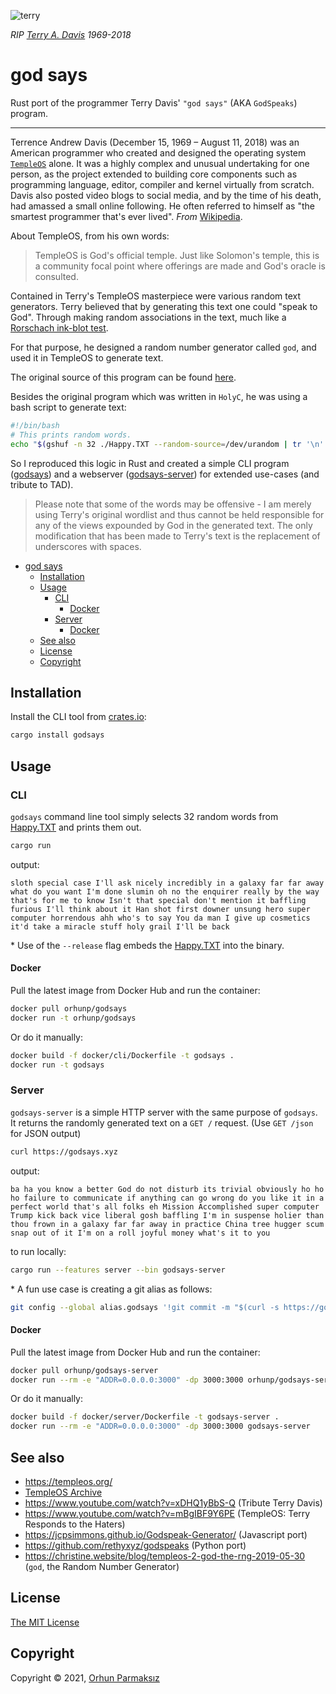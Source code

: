 ![terry](https://user-images.githubusercontent.com/24392180/122981344-50e0bb00-d3a2-11eb-9132-2c0b4733457f.jpg)

_RIP [Terry A. Davis](https://en.wikipedia.org/wiki/Terry_A._Davis) 1969-2018_

# god says

Rust port of the programmer Terry Davis' `"god says"` (AKA `GodSpeaks`) program.

---

Terrence Andrew Davis (December 15, 1969 – August 11, 2018) was an American programmer who created and designed the operating system [`TempleOS`](https://en.wikipedia.org/wiki/TempleOS) alone. It was a highly complex and unusual undertaking for one person, as the project extended to building core components such as programming language, editor, compiler and kernel virtually from scratch. Davis also posted video blogs to social media, and by the time of his death, had amassed a small online following. He often referred to himself as "the smartest programmer that's ever lived". _From_ [Wikipedia](https://en.wikipedia.org/wiki/Terry_A._Davis).

About TempleOS, from his own words:

> TempleOS is God's official temple.  Just like Solomon's temple, this is a
community focal point where offerings are made and God's oracle is consulted.

Contained in Terry's TempleOS masterpiece were various random text generators. Terry believed that by generating this text one could "speak to God". Through making random associations in the text, much like a [Rorschach ink-blot test](https://en.wikipedia.org/wiki/Rorschach_test).

For that purpose, he designed a random number generator called `god`, and used it in TempleOS to generate text.

The original source of this program can be found [here](https://github.com/cia-foundation/TempleOS/tree/archive/Adam/God).

Besides the original program which was written in `HolyC`, he was using a bash script to generate text:

```sh
#!/bin/bash
# This prints random words.
echo "$(gshuf -n 32 ./Happy.TXT --random-source=/dev/urandom | tr '\n' ' ')"
```

So I reproduced this logic in Rust and created a simple CLI program ([godsays](#cli)) and a webserver ([godsays-server](#server)) for extended use-cases (and tribute to TAD).

> Please note that some of the words may be offensive - I am merely using Terry's original wordlist and thus cannot be held responsible for any of the views expounded by God in the generated text. The only modification that has been made to Terry's text is the replacement of underscores with spaces.

- [god says](#god-says)
  - [Installation](#installation)
  - [Usage](#usage)
    - [CLI](#cli)
      - [Docker](#docker)
    - [Server](#server)
      - [Docker](#docker-1)
  - [See also](#see-also)
  - [License](#license)
  - [Copyright](#copyright)

## Installation

Install the CLI tool from [crates.io](https://crates.io/crates/godsays):

```sh
cargo install godsays
```

## Usage

### CLI

`godsays` command line tool simply selects 32 random words from [Happy.TXT](./Happy.TXT) and prints them out.

```sh
cargo run
```

output:

```
sloth special case I'll ask nicely incredibly in a galaxy far far away what do you want I'm done slumin oh no the enquirer really by the way that's for me to know Isn't that special don't mention it baffling furious I'll think about it Han shot first downer unsung hero super computer horrendous ahh who's to say You da man I give up cosmetics it'd take a miracle stuff holy grail I'll be back
```

\* Use of the `--release` flag embeds the [Happy.TXT](./Happy.TXT) into the binary.

#### Docker

Pull the latest image from Docker Hub and run the container:

```sh
docker pull orhunp/godsays
docker run -t orhunp/godsays
```

Or do it manually:

```sh
docker build -f docker/cli/Dockerfile -t godsays .
docker run -t godsays
```

### Server

`godsays-server` is a simple HTTP server with the same purpose of `godsays`. It returns the randomly generated text on a `GET /` request. (Use `GET /json` for JSON output)

```sh
curl https://godsays.xyz
```

output:

```
ba ha you know a better God do not disturb its trivial obviously ho ho ho failure to communicate if anything can go wrong do you like it in a perfect world that's all folks eh Mission Accomplished super computer Trump kick back vice liberal gosh baffling I'm in suspense holier than thou frown in a galaxy far far away in practice China tree hugger scum snap out of it I'm on a roll joyful money what's it to you
```

to run locally:

```sh
cargo run --features server --bin godsays-server
```

\* A fun use case is creating a git alias as follows:

```sh
git config --global alias.godsays '!git commit -m "$(curl -s https://godsays.xyz)"'
```

#### Docker

Pull the latest image from Docker Hub and run the container:

```sh
docker pull orhunp/godsays-server
docker run --rm -e "ADDR=0.0.0.0:3000" -dp 3000:3000 orhunp/godsays-server
```

Or do it manually:

```sh
docker build -f docker/server/Dockerfile -t godsays-server .
docker run --rm -e "ADDR=0.0.0.0:3000" -dp 3000:3000 godsays-server
```

## See also

* https://templeos.org/
* [TempleOS Archive](https://archive.org/details/TerryADavis_TempleOS_Archive)
* https://www.youtube.com/watch?v=xDHQ1yBbS-Q (Tribute Terry Davis)
* https://www.youtube.com/watch?v=mBgIBF9Y6PE (TempleOS: Terry Responds to the Haters)
* https://jcpsimmons.github.io/Godspeak-Generator/ (Javascript port)
* https://github.com/rethyxyz/godspeaks (Python port)
* https://christine.website/blog/templeos-2-god-the-rng-2019-05-30 (`god`, the Random Number Generator)

## License

[The MIT License](https://opensource.org/licenses/MIT)

## Copyright

Copyright © 2021, [Orhun Parmaksız](mailto:orhunparmaksiz@gmail.com)
